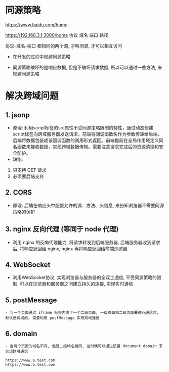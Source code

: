 # 同源策略
https://www.baidu.com/home

https://192.168.3.1:3000/home
 协议      域名       端口  路径

协议-域名-端口 都相同的两个源, 才叫同源, 才可以相互访问

- 在开发的过程中规避同源策略

- 同源策略破坏的是响应数据, 但是不破坏请求数据, 所以可以通过一些方法, 来规避同源策略

# 解决跨域问题
## 1. jsonp
 - 原理: 利用script标签的src属性不受同源策略限制的特性，通过动态创建script标签向跨域服务器发送请求。前端将回调函数名作为参数传递给后端，后端将数据包装成该回调函数的调用形式返回。前端提前在全局作用域定义同名函数来接收数据，实现跨域数据传输。需要注意请求完成后的资源清理和安全防护。
 - 缺陷: 
  1. 只支持 GET 请求
  2. 必须要后端支持

## 2. CORS
 - 原理: 后端在响应头中配置允许的源、方法、头信息, 来告知浏览器不需要同源策略的保护

## 3. nginx 反向代理 (等同于 node 代理)
 - 利用 nginx 的反向代理能力, 将请求转发到后端服务器, 后端服务器收到请求后, 将响应返回给 nginx, nginx 再将响应返回给前端浏览器

## 4. WebSocket
 - 利用WebSocket协议, 实现浏览器与服务器的全双工通信, 不受同源策略的限制, 可以在浏览器和服务器之间建立持久的连接, 实现实时通信

## 5. postMessage
    - 当一个页面通过 iframe 标签内嵌了一个二级页面, 一级页面和二级页面要进行通信时, 默认是跨域的, 需要利用 postMessage 实现跨域通信

## 6. domain
    - 当两个页面的域名不同, 但是二级域名相同, 这时候可以通过设置 document.domain 来实现跨域通信

    https://www.a.test.com
    https://www.b.test.com
